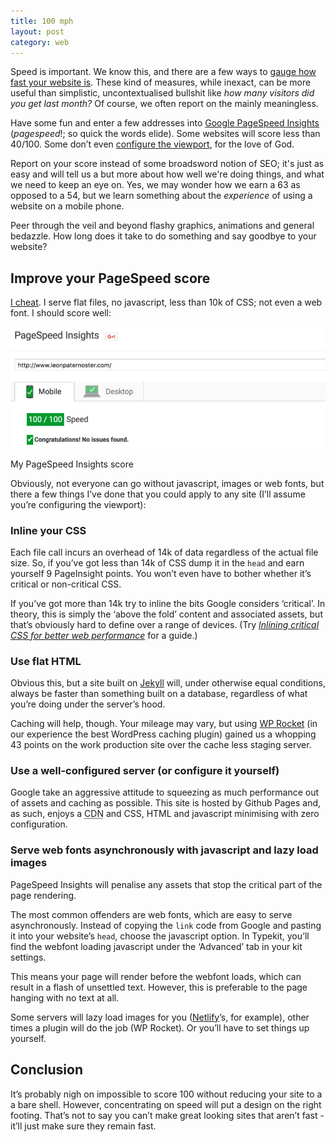 ```yaml
---
title: 100 mph
layout: post
category: web
---
```


Speed is important. We know this, and there are a few ways to [gauge how fast your website is](https://tools.pingdom.com). These kind of measures, while inexact, can be more useful than simplistic, uncontextualised bullshit like _how many visitors did you get last month?_ Of course, we often report on the mainly meaningless.

Have some fun and enter a few addresses into [Google PageSpeed Insights](https://developers.google.com/speed/pagespeed/insights/) (<i>pagespeed</i>!; so quick the words elide). Some websites will score less than 40/100. Some don’t even [configure the viewport](https://developers.google.com/speed/docs/insights/ConfigureViewport), for the love of God.

Report on your score instead of some broadsword notion of SEO; it's just as easy and will tell us a but more about how well we're doing things, and what we need to keep an eye on. Yes, we may wonder how we earn a 63 as opposed to a 54, but we learn something about the _experience_ of using a website on a mobile phone.

Peer through the veil and beyond flashy graphics, animations and general bedazzle. How long does it take to do something and say goodbye to your website?

## Improve your PageSpeed score

[I cheat](https://developers.google.com/speed/pagespeed/insights/?url=http%3A%2F%2Fwww.leonpaternoster.com%2F). I serve flat files, no javascript, less than 10k of CSS; not even a web font. I should score well:

<img src="/images/100.jpg" alt="PageSpeed Insights 100/100">

<p class="figcaption">My PageSpeed Insights score</p>

Obviously, not everyone can go without javascript, images or web fonts, but there a few things I’ve done that you could apply to any site (I’ll assume you’re configuring the viewport):

### Inline your CSS

Each file call incurs an overhead of 14k of data regardless of the actual file size. So, if you’ve got less than 14k of CSS dump it in the `head` and earn yourself 9 PageInsight points. You won’t even have to bother whether it’s critical or non-critical CSS.

If you’ve got more than 14k try to inline the bits Google considers ‘critical’. In theory, this is simply the ‘above the fold’ content and associated assets, but that’s obviously hard to define over a range of devices. (Try <cite>[Inlining critical CSS for better web performance](https://gomakethings.com/inlining-critical-css-for-better-web-performance/)</cite> for a guide.)

### Use flat HTML

Obvious this, but a site built on [Jekyll](https://jekyllrb.com) will, under otherwise equal conditions, always be faster than something built on a database, regardless of what you’re doing under the server’s hood.

Caching will help, though. Your mileage may vary, but using [WP Rocket](http://wp-rocket.me/) (in our experience the best WordPress caching plugin) gained us a whopping 43 points on the work production site over the cache less staging server.

### Use a well-configured server (or configure it yourself)

Google take an aggressive attitude to squeezing as much performance out of assets and caching as possible. This site is hosted by Github Pages and, as such, enjoys a <abbr title="Content Delivery Network">CDN</abbr> and CSS, HTML and javascript minimising with zero configuration.

### Serve web fonts asynchronously with javascript and lazy load images

PageSpeed Insights will penalise any assets that stop the critical part of the page rendering.

The most common offenders are web fonts, which are easy to serve asynchronously. Instead of copying the `link` code from Google and pasting it into your website’s `head`, choose the javascript option. In Typekit, you’ll find the webfont loading javascript under the ‘Advanced’ tab in your kit settings.

This means your page will render before the webfont loads, which can result in a flash of unsettled text. However, this is preferable to the page hanging with no text at all.

Some servers will lazy load images for you ([Netlify](https://netlify.com)’s, for example), other times a plugin will do the job (WP Rocket). Or you’ll have to set things up yourself.

## Conclusion

It’s probably nigh on impossible to score 100 without reducing your site to a a bare shell. However, concentrating on speed will put a design on the right footing. That’s not to say you can’t make great looking sites that aren’t fast - it’ll just make sure they remain fast.
